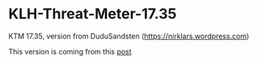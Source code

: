 # KLH-Threat-Meter-17.35
KTM 17.35, version from DuduSandsten (https://nirklars.wordpress.com)

This version is coming from this [post](https://nirklars.wordpress.com/wow/addons-rarecustom-addons-by-other-authors/)
